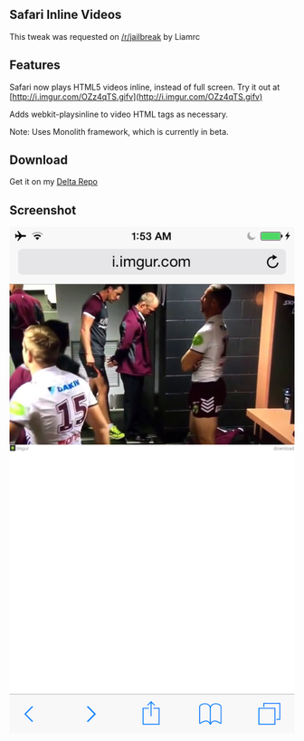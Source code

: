 ## Safari Inline Videos
This tweak was requested on [/r/jailbreak](http://www.reddit.com/r/jailbreak/comments/385zdu/taking_tweak_requests_for_immediate_developing/crskg0v) by Liamrc

## Features
Safari now plays HTML5 videos inline, instead of full screen. Try it out at [http://i.imgur.com/OZz4qTS.gifv](http://i.imgur.com/OZz4qTS.gifv)

Adds webkit-playsinline to video HTML tags as necessary.

Note: Uses Monolith framework, which is currently in beta.

## Download
Get it on my [Delta Repo](http://getdelta.co/)

## Screenshot

![Screenshot](https://raw.githubusercontent.com/johncoates/SafariInlineVideos/master/screenshot.png)